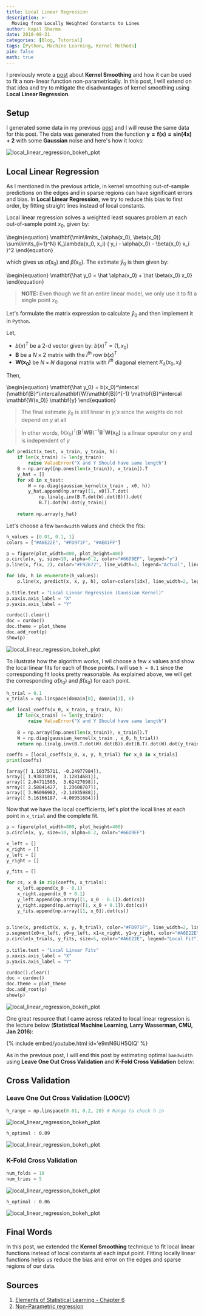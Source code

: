 ```yaml
---
title: Local Linear Regression
description: >-
  Moving from Locally Weighted Constants to Lines
author: Kapil Sharma
date: 2018-08-31
categories: [Blog, Tutorial]
tags: [Python, Machine Learning, Kernel Methods]
pin: false
math: true
---
```


I previously wrote a [post](http://www.sharmakapil.com/2018/08/26/kernel-smoothing.html) about **Kernel Smoothing** and how it can be used to fit a non-linear function non-parametrically. In this post, I will extend on that idea and try to mitigate the disadvantages of kernel smoothing using **Local Linear Regression**.

## Setup

I generated some data in my previous [post](http://www.sharmakapil.com/2018/08/26/kernel-smoothing.html) and I will reuse the same data for this post. The data was generated from the function $\mathbf{y = f(x) = sin(4x) + 2}$ with some **Gaussian** noise and here's how it looks:

![local_linear_regression_bokeh_plot](/assets/local_linear_regression_bokeh_plot_1.png)

## Local Linear Regression

As I mentioned in the previous article, in kernel smoothing out-of-sample predictions on the edges and in sparse regions can have significant errors and bias. In **Local Linear Regression**, we try to reduce this bias to first order, by fitting straight lines instead of local constants.

Local linear regression solves a weighted least squares problem at each out-of-sample point $x_0$, given by:

\begin{equation}
\mathbf{\min\limits_{\alpha(x_0), \beta(x_0)} \sum\limits_{i=1}^N} K_\lambda(x_0, x_i) ( y_i - \alpha(x_0) - \beta(x_0) x_i )^2
\end{equation}


which gives us $\hat \alpha(x_0)$ and $\hat \beta(x_0)$. The estimate $\hat y_0$ is then given by:

\begin{equation}
\mathbf{\hat y_0 = \hat \alpha(x_0) + \hat \beta(x_0) x_0}
\end{equation}

> **NOTE:** Even though we fit an entire linear model, we only use it to fit a single point $x_0$

Let's formulate the matrix expression to calculate $\hat y_0$ and then implement it in `Python`.


Let,

- $b(x)^T$ be a 2-d vector given by: $b(x)^T = (1, x_0)$
- $\mathbf{B}$ be a $N \times 2$ matrix with the $i^{th}$ row $b(x)^T$
- $\mathbf{W(x_0)}$ be $N \times N$ diagonal matrix with $i^{th}$ diagonal element $K_\lambda(x_0, x_i)$

Then,

\begin{equation}
\mathbf{\hat y_0} = b(x_0)^\intercal (\mathbf{B}^\intercal\mathbf{W}\mathbf{B})^{-1} \mathbf{B}^\intercal \mathbf{W(x_0)} \mathbf{y}
\end{equation}

> The final estimate $\hat y_0$ is still linear in $y_i's$ since the weights do not depend on $y$ at all

> In other words, $b(x_0)^\intercal (\mathbf{B}^\intercal\mathbf{W}\mathbf{B})^{-1} \mathbf{B}^\intercal \mathbf{W(x_0)}$ is a linear operator on $y$ and is independent of $y$

```python
def predict(x_test, x_train, y_train, h):
    if len(x_train) != len(y_train):
        raise ValueError("X and Y Should have same length")
    B = np.array([np.ones(len(x_train)), x_train]).T
    y_hat = []
    for x0 in x_test:
        W = np.diag(gaussian_kernel(x_train , x0, h))
        y_hat.append(np.array([1, x0]).T.dot(
            np.linalg.inv(B.T.dot(W).dot(B))).dot(
            B.T).dot(W).dot(y_train))
    
    return np.array(y_hat)
```

Let's choose a few `bandwidth` values and check the fits:

```python
h_values = [0.01, 0.1, 1]
colors = ["#A6E22E", "#FD971F", "#AE81FF"]
```

```python
p = figure(plot_width=800, plot_height=400)
p.circle(x, y, size=10, alpha=0.2, color="#66D9EF", legend="y")
p.line(x, f(x, 2), color="#F92672", line_width=3, legend="Actual", line_dash="dashed")

for idx, h in enumerate(h_values):
    p.line(x, predict(x, x, y, h), color=colors[idx], line_width=2, legend="y_hat (h={})".format(h))
    
p.title.text = "Local Linear Regression (Gaussian Kernel)"
p.xaxis.axis_label = "X"
p.yaxis.axis_label = "Y"

curdoc().clear()
doc = curdoc()
doc.theme = plot_theme
doc.add_root(p)
show(p)
```

![local_linear_regression_bokeh_plot](/assets/local_linear_regression_bokeh_plot_2.png)

To illustrate how the algorithm works, I wil choose a few $x$ values and show the local linear fits for each of those points. I will use `h = 0.1` since the corresponding fit looks pretty reasonable. As explained above, we will get the corresponding $\hat \alpha(x_0)$ and $\hat \beta(x_0)$ for each point.

```python
h_trial = 0.1
x_trials = np.linspace(domain[0], domain[1], 6)

def local_coeffs(x_0, x_train, y_train, h):
    if len(x_train) != len(y_train):
        raise ValueError("X and Y Should have same length")
    
    B = np.array([np.ones(len(x_train)), x_train]).T
    W = np.diag(gaussian_kernel(x_train , x_0, h_trial))
    return np.linalg.inv(B.T.dot(W).dot(B)).dot(B.T).dot(W).dot(y_train)

coeffs = [local_coeffs(x_0, x, y, h_trial) for x_0 in x_trials]
print(coeffs)
```

```out
[array([ 1.10375711, -0.24977984]), 
array([ 1.93831019,  3.12814681]), 
array([ 2.04711505,  3.62427698]), 
array([ 2.58841427,  1.23608707]), 
array([ 3.96096982, -2.14935988]), 
array([ 5.16166187, -4.00951684])]
```

Now that we have the local coefficients, let's plot the local lines at each point in `x_trial` and the complete fit.

```python
p = figure(plot_width=800, plot_height=400)
p.circle(x, y, size=10, alpha=0.2, color="#66D9EF")

x_left = []
x_right = []
y_left = []
y_right = []

y_fits = []

for cs, x_0 in zip(coeffs, x_trials):
    x_left.append(x_0 - 0.1)
    x_right.append(x_0 + 0.1)
    y_left.append(np.array([1, x_0 - 0.1]).dot(cs))
    y_right.append(np.array([1, x_0 + 0.1]).dot(cs))
    y_fits.append(np.array([1, x_0]).dot(cs))
    

p.line(x, predict(x, x, y, h_trial), color="#FD971F", line_width=2, line_dash="dashed", legend="y_hat")
p.segment(x0=x_left, y0=y_left, x1=x_right, y1=y_right, color="#A6E22E", line_width=1, legend="Local Fit")
p.circle(x_trials, y_fits, size=5, color="#A6E22E", legend="Local Fit")
    
p.title.text = "Local Linear Fits"
p.xaxis.axis_label = "X"
p.yaxis.axis_label = "Y"

curdoc().clear()
doc = curdoc()
doc.theme = plot_theme
doc.add_root(p)
show(p)
```

![local_linear_regression_bokeh_plot](/assets/local_linear_regression_bokeh_plot_3.png)


One great resource that I came across related to local linear regression is the lecture below (**Statistical Machine Learning, Larry Wasserman, CMU, Jan 2016**):

{% include embed/youtube.html id='e9mN6UH5QIQ' %}

As in the previous post, I will end this post by estimating optimal `bandwidth` using **Leave One Out Cross Validation** and **K-Fold Cross Validation** below:

## Cross Validation

### Leave One Out Cross Validation (LOOCV)

```python
h_range = np.linspace(0.01, 0.2, 20) # Range to check h in
```


![local_linear_regression_bokeh_plot](/assets/local_linear_regression_bokeh_plot_4.png)


```out
h_optimal : 0.09
```

![local_linear_regression_bokeh_plot](/assets/local_linear_regression_bokeh_plot_5.png)


### K-Fold Cross Validation

```python
num_folds = 10
num_tries = 5
```

![local_linear_regression_bokeh_plot](/assets/local_linear_regression_bokeh_plot_6.png)


```out
h_optimal : 0.06
```


![local_linear_regression_bokeh_plot](/assets/local_linear_regression_bokeh_plot_7.png)


## Final Words

In this post, we extended the **Kernel Smoothing** technique to fit local linear functions instead of local constants at each input point. Fitting locally linear functions helps us reduce the bias and error on the edges and sparse regions of our data.

## Sources

1. [Elements of Statistical Learning - Chapter 6](https://www.amazon.com/Elements-Statistical-Learning-Prediction-Statistics/dp/0387848576)
2. [Non-Parametric regression](https://www.youtube.com/watch?v=e9mN6UH5QIQ)
